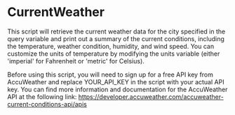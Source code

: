 # CurrentWeather
This script will retrieve the current weather data for the city specified in the query variable and print out a summary of the current conditions, including the temperature, weather condition, humidity, and wind speed. You can customize the units of temperature by modifying the units variable (either 'imperial' for Fahrenheit or 'metric' for Celsius).

Before using this script, you will need to sign up for a free API key from AccuWeather and replace YOUR_API_KEY in the script with your actual API key. You can find more information and documentation for the AccuWeather API at the following link:
https://developer.accuweather.com/accuweather-current-conditions-api/apis
